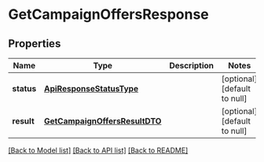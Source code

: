 # GetCampaignOffersResponse
## Properties

| Name | Type | Description | Notes |
|------------ | ------------- | ------------- | -------------|
| **status** | [**ApiResponseStatusType**](ApiResponseStatusType.md) |  | [optional] [default to null] |
| **result** | [**GetCampaignOffersResultDTO**](GetCampaignOffersResultDTO.md) |  | [optional] [default to null] |

[[Back to Model list]](../README.md#documentation-for-models) [[Back to API list]](../README.md#documentation-for-api-endpoints) [[Back to README]](../README.md)

